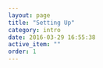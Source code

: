 ```yaml
---
layout: page
title: "Setting Up"
category: intro
date: 2016-03-29 16:55:38
active_item: ""
order: 1
---
```


